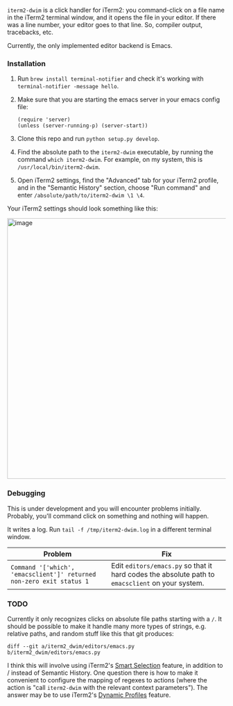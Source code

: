 `iterm2-dwim` is a click handler for iTerm2:
you command-click on a file name in the iTerm2 terminal window, and it opens the file in your editor.
If there was a line number, your editor goes to that line.
So, compiler output, tracebacks, etc.

Currently, the only implemented editor backend is Emacs.


### Installation

1. Run `brew install terminal-notifier` and check it's working with `terminal-notifier -message hello`.

1. Make sure that you are starting the emacs server in your emacs config file:
    ```elisp
    (require 'server)
    (unless (server-running-p) (server-start))
    ```

1. Clone this repo and run `python setup.py develop`.

1. Find the absolute path to the `iterm2-dwim` executable, by running the command `which iterm2-dwim`. For example, on my system, this is `/usr/local/bin/iterm2-dwim`.

1. Open iTerm2 settings, find the "Advanced" tab for your iTerm2 profile, and in the "Semantic History" section, choose "Run command" and enter `/absolute/path/to/iterm2-dwim \1 \4`.

Your iTerm2 settings should look something like this:


<img width=600px src="https://user-images.githubusercontent.com/52205/29363274-9e49ba80-828f-11e7-8c80-8790c53ed031.png" alt="image" />


### Debugging

This is under development and you will encounter problems initially.
Probably, you'll command click on something and nothing will happen.

It writes a log. Run `tail -f /tmp/iterm2-dwim.log` in a different terminal window.


| Problem                                                              | Fix                                                                                              |
|----------------------------------------------------------------------|--------------------------------------------------------------------------------------------------|
| `Command '['which', 'emacsclient']' returned non-zero exit status 1` | Edit `editors/emacs.py` so that it hard codes the absolute path to `emacsclient` on your system. |



### TODO

Currently it only recognizes clicks on absolute file paths starting with a `/`.
It should be possible to make it handle many more types of strings, e.g. relative paths, and random stuff like this that git produces:

```
diff --git a/iterm2_dwim/editors/emacs.py b/iterm2_dwim/editors/emacs.py
```

I think this will involve using iTerm2's [Smart Selection](https://www.iterm2.com/documentation-smart-selection.html) feature, in addition to / instead of Semantic History.
One question there is how to make it convenient to configure the mapping of regexes to actions (where the action is "call `iterm2-dwim` with the relevant context parameters").
The answer may be to use iTerm2's [Dynamic Profiles](https://www.iterm2.com/documentation-dynamic-profiles.html) feature.
